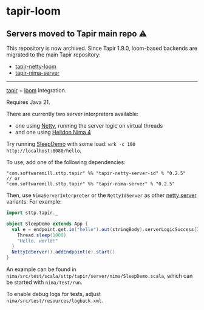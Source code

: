 # tapir-loom

## Servers moved to Tapir main repo ⚠️
This repository is now archived. Since Tapir 1.9.0, loom-based backends are migrated to the main Tapir repository:
* [tapir-netty-loom](https://tapir.softwaremill.com/en/latest/server/netty.html)
* [tapir-nima-server](https://tapir.softwaremill.com/en/latest/server/nima.html)
---

[tapir](https://tapir.softwaremill.com/en/latest/) + [loom](https://openjdk.org/projects/loom/) integration.

Requires Java 21.

There are currently two server interpreters available:
* one using [Netty](https://netty.io), running the server logic on virtual threads
* and one using [Helidon Nima 4](https://helidon.io/nima)

Try running [SleepDemo](https://github.com/softwaremill/tapir-loom/blob/master/nima/src/test/scala/sttp/tapir/server/nima/SleepDemo.scala) with some load: `wrk -c 100 http://localhost:8080/hello`.

To use, add one of the following dependencies:

```scala<Up>
"com.softwaremill.sttp.tapir" %% "tapir-netty-server-id" % "0.2.5"
// or
"com.softwaremill.sttp.tapir" %% "tapir-nima-server" % "0.2.5"
```

Then, use `NimaServerInterpreter` or the `NettyIdServer` as other [netty server](https://tapir.softwaremill.com/en/latest/server/netty.html) variants.
For example:

```scala
import sttp.tapir._

object SleepDemo extends App {
  val e = endpoint.get.in("hello").out(stringBody).serverLogicSuccess[Id] { _ =>
    Thread.sleep(1000)
    "Hello, world!"
  }
  NettyIdServer().addEndpoint(e).start()
}
```

An example can be found in `nima/src/test/scala/sttp/tapir/server/nima/SleepDemo.scala`, which can be started with `nima/Test/run`.

To enable debug logs for tests, adjust `nima/src/test/resources/logback.xml`.
